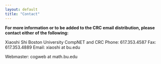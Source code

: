 ```yaml
---
layout: default
title: "Contact"
---
```


**For more information or to be added to the CRC email distribution, please contact either of the following:**

Xiaoshi Shi
Boston University
CompNET and CRC
Phone: 617.353.4587
Fax: 617.353.4889
Email: xiaoshi at bu.edu


Webmaster: cogweb at math.bu.edu
